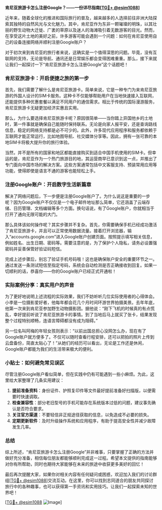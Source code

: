 **肯尼亚旅游卡怎么注册Google？——一份详尽指南[[TG💪+ @esim1088](https://t.me/s/esim1088)]**

近年来，随着全球化的推进和国际旅行的普及，越来越多的人选择前往非洲大陆探索其独特的自然风光与文化魅力。其中，肯尼亚作为东非一颗璀璨的明珠，以其壮丽的野生动物大迁徙、广袤的草原以及迷人的海滩吸引着无数游客的目光。然而，在享受这片土地的美好之前，许多游客可能会遇到一个问题：如何在肯尼亚使用自己的设备连接网络并顺利注册Google账户？

对于初次来到肯尼亚的旅行者来说，这确实是一个值得深思的问题。毕竟，没有互联网的支持，无论是导航、通讯还是日常娱乐都会变得困难重重。那么，接下来就让我们一起探讨一下“肯尼亚旅游卡怎么注册Google”这个话题吧！

### 肯尼亚旅游卡：开启便捷之旅的第一步

首先，我们需要了解什么是肯尼亚旅游卡。简单来说，它是一种专门为来肯尼亚旅游的外国人设计的SIM卡服务。这种卡不仅能够帮助用户在当地快速接入互联网，还能提供多种优惠套餐以满足不同用户的通信需求。相比于传统的国际漫游服务，肯尼亚旅游卡无疑更加经济实惠且实用。

那么，为什么要选择肯尼亚旅游卡呢？原因很简单——当你踏上异国他乡的土地时，第一件事就是确保自己能随时保持联系。无论是向家人报平安，还是查询路线信息，稳定的网络支持都是必不可少的。此外，许多现代应用程序和服务都依赖于互联网才能正常运行，比如地图导航、社交媒体分享等。因此，拥有一张可靠的本地SIM卡将极大提升你的旅行体验。

当然，并不是所有的国家和地区都能直接购买到适合中国手机使用的SIM卡。但幸运的是，肯尼亚作为一个热门旅游目的地，其运营商早已意识到这一点，并推出了专门面向中国市场的解决方案。这些方案通常包括中文客服支持、预装常用应用等功能，使得即使是语言不通的游客也能轻松上手。

### 注册Google账户：开启数字生活新篇章

解决了网络问题后，下一步便是注册Google账户了。为什么说这是重要的一步呢？因为Google账户不仅仅是一个电子邮件地址那么简单，它还涵盖了云端存储、日历管理、文档编辑等多个方面。换句话说，有了Google账户，你就相当于打开了通向无限可能的大门。

那么具体该如何操作呢？其实步骤并不复杂。首先，你需要确保手机已经成功激活了肯尼亚旅游卡，并且可以正常使用数据流量。接着打开浏览器，输入“accounts.google.com”进入Google账户创建页面。按照提示填写相关信息，例如姓名、出生日期、密码等。需要注意的是，为了保护个人隐私，请务必设置强密码并妥善保管好验证码短信。

完成上述步骤后，别忘了验证手机号码哦！这也是确保账户安全的重要环节之一。通过发送一条测试短信至指定号码，系统会自动检测是否正确接收到回复。如果一切顺利的话，恭喜你——你的Google账户已经正式开通啦！

### 实际案例分享：真实用户的声音

为了更好地说明上述流程的实际效果，我们不妨听听几位实际使用者的心得体会。小李是一位摄影爱好者，他每年都会花几个月时间环游世界拍摄美景。去年年底，他第一次来到肯尼亚参加野生动物摄影团。据他说：“刚下飞机的时候真的有点慌乱，幸好提前听说了肯尼亚旅游卡的事情。到了当地后马上就买了张卡，结果发现整个过程特别顺畅，连语言障碍都没有成为阻碍。”

另一位名叫阿梅的年轻女孩则表示：“以前出国总担心没网怎么办，现在有了Google账户就方便多了。不仅可以随时查看行程安排，还可以把拍的照片上传到云盘备份，简直太贴心了！”从她们的经历可以看出，无论是工作还是休闲，Google账户都能为我们的生活带来极大的便利。

### 小贴士：如何避免常见误区

尽管注册Google账户看似简单，但在实践中仍有可能遇到一些小麻烦。为此，这里给大家整理了几条实用建议：

1. **提前准备资料**：身份证件、护照复印件等文件最好提前准备好扫描版，以便需要时快速调取。
2. **检查兼容性**：部分老旧型号的手机可能存在系统版本过低的问题，建议事先确认是否符合要求。
3. **关注官方渠道**：不要轻信非正规途径获取的信息，以免造成不必要的损失。
4. **定期更新软件**：及时升级操作系统和应用程序，有助于提高安全性并减少故障发生几率。

### 总结

综上所述，“肯尼亚旅游卡怎么注册Google”并非难事，只要掌握了正确的方法并做好充分准备，相信每位朋友都能够顺利完成这一过程。希望本文提供的指南能够对你有所帮助，同时也期待大家能够在未来的旅途中收获更多美好的回忆！

最后再次提醒大家，如果你对相关内容有任何疑问或困惑，欢迎加入我们的讨论群组[[TG💪+ @esim1088](https://t.me/s/esim1088)]交流互动。在这里，你可以找到志同道合的朋友共同探讨旅行中的各种趣事，也可以获得第一手资讯和实用技巧。让我们一起探索未知的世界吧！

[[TG💪+ @esim1088](https://t.me/s/esim1088) ![Image](https://i.postimg.cc/4NQfJmqS/Snipaste-2025-05-13-00-14-12.png)]